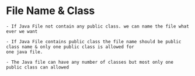 # File Name & Class
    - If Java File not contain any public class. we can name the file what ever we want

    - If Java File contains public class the file name should be public class name & only one public class is allowed for 
    one java file.

    - The Java file can have any number of classes but most only one public class can allowed

    
